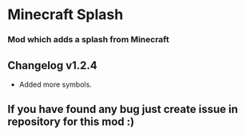 # Minecraft Splash

### Mod which adds a splash from Minecraft

## Changelog v1.2.4

* Added more symbols.

## If you have found any bug just create issue in repository for this mod :)
